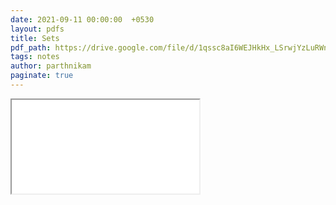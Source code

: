 ```yaml
---
date: 2021-09-11 00:00:00  +0530
layout: pdfs
title: Sets
pdf_path: https://drive.google.com/file/d/1qssc8aI6WEJHkHx_LSrwjYzLuRWnwAHj/preview?usp=sharing
tags: notes
author: parthnikam
paginate: true
---
```


<iframe class="embed-pdf" src="{{ page.pdf_path }}#toolbar=0" seamless="seamless" scrolling="no" style="overflow:hidden"></iframe>

